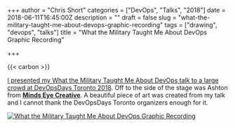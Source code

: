 +++
author = "Chris Short"
categories = ["DevOps", "Talks", "2018"]
date = 2018-06-11T16:45:00Z
description = ""
draft = false
slug = "what-the-military-taught-me-about-devops-graphic-recording"
tags = ["drawing", "devops", "talks"]
title = "What the Military Taught Me About DevOps Graphic Recording"

+++

{{< carbon >}}

[I presented my What the Military Taught Me About DevOps talk to a large crowd at DevOpsDays Toronto 2018](https://chrisshort.net/devopsdays-toronto-2018-what-the-military-taught-me-about-devops/). Off to the side of the stage was Ashton from [**Minds Eye Creative**](http://www.mindseyecreative.ca/). A beautiful piece of art was created from my talk and I cannot thank the DevOpsDays Toronto organizers enough for it.

[![What the Military Taught Me About DevOps Graphic Recording](https://shortcdn.com/chrisshort/drawings/DevOpsDaysTO_May30_2018_ChrisShort.jpg)](https://shortcdn.com/chrisshort/drawings/DevOpsDaysTO_May30_2018_ChrisShort.jpg)

